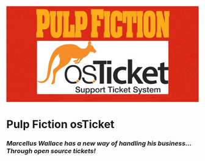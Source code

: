 <img src="pf.jpg">
<h1>Pulp Fiction osTicket</h1>
<h3><i>Marcellus Wallace has a new way of handling his business... Through open source tickets!</i></h3>
